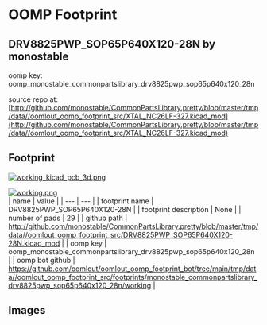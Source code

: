 # OOMP Footprint  
## DRV8825PWP_SOP65P640X120-28N  by monostable  
  
oomp key: oomp_monostable_commonpartslibrary_drv8825pwp_sop65p640x120_28n  
  
source repo at: [http://github.com/monostable/CommonPartsLibrary.pretty/blob/master/tmp/data//oomlout_oomp_footprint_src/XTAL_NC26LF-327.kicad_mod](http://github.com/monostable/CommonPartsLibrary.pretty/blob/master/tmp/data//oomlout_oomp_footprint_src/XTAL_NC26LF-327.kicad_mod)  
## Footprint  
  
[![working_kicad_pcb_3d.png](working_kicad_pcb_3d_600.png)](working_kicad_pcb_3d.png)  
  
[![working.png](working_600.png)](working.png)  
| name | value | 
| --- | --- | 
| footprint name | DRV8825PWP_SOP65P640X120-28N | 
| footprint description | None | 
| number of pads | 29 | 
| github path | http://github.com/monostable/CommonPartsLibrary.pretty/blob/master/tmp/data//oomlout_oomp_footprint_src/DRV8825PWP_SOP65P640X120-28N.kicad_mod | 
| oomp key | oomp_monostable_commonpartslibrary_drv8825pwp_sop65p640x120_28n | 
| oomp bot github | https://github.com/oomlout/oomlout_oomp_footprint_bot/tree/main/tmp/data//oomlout_oomp_footprint_src/footprints/monostable_commonpartslibrary_drv8825pwp_sop65p640x120_28n/working | 
## Images  
